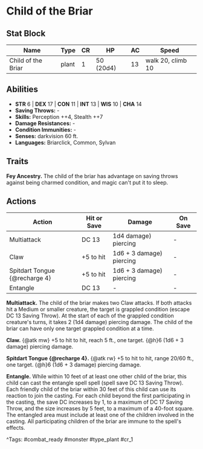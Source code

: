 # Child of the Briar

## Stat Block

| Name | Type | CR | HP | AC | Speed |
|------|------|----|----|----|-------|
| Child of the Briar | plant | 1 | 50 (20d4) | 13 | walk 20, climb 10 |

## Abilities

- **STR** 6 | **DEX** 17 | **CON** 11 | **INT** 13 | **WIS** 10 | **CHA** 14
- **Saving Throws:** -  
- **Skills:** Perception ++4, Stealth ++7  
- **Damage Resistances:** -  
- **Condition Immunities:** -  
- **Senses:** darkvision 60 ft.  
- **Languages:** Briarclick, Common, Sylvan

## Traits

**Fey Ancestry.** The child of the briar has advantage on saving throws against being charmed condition, and magic can't put it to sleep.


## Actions

| Action | Hit or Save | Damage | On Save |
|--------|--------------|--------|----------|
| Multiattack | DC 13 | 1d4 damage) piercing | - |
| Claw | +5 to hit | 1d6 + 3 damage) piercing | - |
| Spitdart Tongue {@recharge 4} | +5 to hit | 1d6 + 3 damage) piercing | - |
| Entangle | DC 13 | - | - |

**Multiattack.** The child of the briar makes two Claw attacks. If both attacks hit a Medium or smaller creature, the target is grappled condition (escape DC 13 Saving Throw). At the start of each of the grappled condition creature's turns, it takes 2 (1d4 damage) piercing damage. The child of the briar can have only one target grappled condition at a time.

**Claw.** {@atk mw} +5 to hit to hit, reach 5 ft., one target. {@h}6 (1d6 + 3 damage) piercing damage.

**Spitdart Tongue {@recharge 4}.** {@atk rw} +5 to hit to hit, range 20/60 ft., one target. {@h}6 (1d6 + 3 damage) piercing damage.

**Entangle.** While within 10 feet of at least one other child of the briar, this child can cast the entangle spell spell (spell save DC 13 Saving Throw). Each friendly child of the briar within 30 feet of this child can use its reaction to join the casting. For each child beyond the first participating in the casting, the save DC increases by 1, to a maximum of DC 17 Saving Throw, and the size increases by 5 feet, to a maximum of a 40-foot square. The entangled area must include at least one of the children involved in the casting. All participating children of the briar are immune to the spell's effects.


^Tags: #combat_ready #monster #type_plant #cr_1